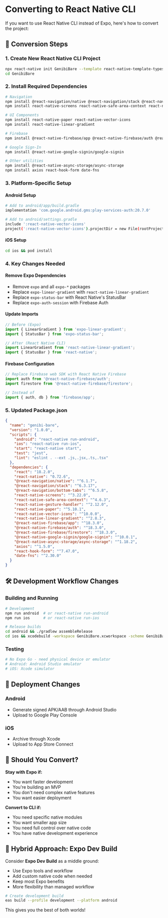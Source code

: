 # Converting to React Native CLI

If you want to use React Native CLI instead of Expo, here's how to convert the project:

## 🔄 Conversion Steps

### 1. Create New React Native CLI Project
```bash
npx react-native init GenibiBare --template react-native-template-typescript
cd GenibiBare
```

### 2. Install Required Dependencies
```bash
# Navigation
npm install @react-navigation/native @react-navigation/stack @react-navigation/bottom-tabs
npm install react-native-screens react-native-safe-area-context react-native-gesture-handler

# UI Components
npm install react-native-paper react-native-vector-icons
npm install react-native-linear-gradient

# Firebase
npm install @react-native-firebase/app @react-native-firebase/auth @react-native-firebase/firestore

# Google Sign-In
npm install @react-native-google-signin/google-signin

# Other utilities
npm install @react-native-async-storage/async-storage
npm install axios react-hook-form date-fns
```

### 3. Platform-Specific Setup

#### Android Setup
```bash
# Add to android/app/build.gradle
implementation 'com.google.android.gms:play-services-auth:20.7.0'

# Add to android/settings.gradle
include ':react-native-vector-icons'
project(':react-native-vector-icons').projectDir = new File(rootProject.projectDir, '../node_modules/react-native-vector-icons/android')
```

#### iOS Setup
```bash
cd ios && pod install
```

### 4. Key Changes Needed

#### Remove Expo Dependencies
- Remove `expo` and all `expo-*` packages
- Replace `expo-linear-gradient` with `react-native-linear-gradient`
- Replace `expo-status-bar` with React Native's StatusBar
- Replace `expo-auth-session` with Firebase Auth

#### Update Imports
```typescript
// Before (Expo)
import { LinearGradient } from 'expo-linear-gradient';
import { StatusBar } from 'expo-status-bar';

// After (React Native CLI)
import LinearGradient from 'react-native-linear-gradient';
import { StatusBar } from 'react-native';
```

#### Firebase Configuration
```typescript
// Replace Firebase web SDK with React Native Firebase
import auth from '@react-native-firebase/auth';
import firestore from '@react-native-firebase/firestore';

// Instead of
import { auth, db } from 'firebase/app';
```

### 5. Updated Package.json
```json
{
  "name": "genibi-bare",
  "version": "1.0.0",
  "scripts": {
    "android": "react-native run-android",
    "ios": "react-native run-ios",
    "start": "react-native start",
    "test": "jest",
    "lint": "eslint . --ext .js,.jsx,.ts,.tsx"
  },
  "dependencies": {
    "react": "18.2.0",
    "react-native": "0.72.6",
    "@react-navigation/native": "^6.1.7",
    "@react-navigation/stack": "^6.3.17",
    "@react-navigation/bottom-tabs": "^6.5.8",
    "react-native-screens": "^3.22.0",
    "react-native-safe-area-context": "^4.6.3",
    "react-native-gesture-handler": "^2.12.0",
    "react-native-paper": "^5.10.1",
    "react-native-vector-icons": "^10.0.0",
    "react-native-linear-gradient": "^2.8.3",
    "@react-native-firebase/app": "^18.3.0",
    "@react-native-firebase/auth": "^18.3.0",
    "@react-native-firebase/firestore": "^18.3.0",
    "@react-native-google-signin/google-signin": "^10.0.1",
    "@react-native-async-storage/async-storage": "^1.18.2",
    "axios": "^1.5.0",
    "react-hook-form": "^7.47.0",
    "date-fns": "^2.30.0"
  }
}
```

## 🛠️ Development Workflow Changes

### Building and Running
```bash
# Development
npm run android  # or react-native run-android
npm run ios      # or react-native run-ios

# Release builds
cd android && ./gradlew assembleRelease
cd ios && xcodebuild -workspace GenibiBare.xcworkspace -scheme GenibiBare archive
```

### Testing
```bash
# No Expo Go - need physical device or emulator
# Android: Android Studio emulator
# iOS: Xcode simulator
```

## 📱 Deployment Changes

### Android
- Generate signed APK/AAB through Android Studio
- Upload to Google Play Console

### iOS
- Archive through Xcode
- Upload to App Store Connect

## 🤔 Should You Convert?

**Stay with Expo if:**
- You want faster development
- You're building an MVP
- You don't need complex native features
- You want easier deployment

**Convert to CLI if:**
- You need specific native modules
- You want smaller app size
- You need full control over native code
- You have native development experience

## 🚀 Hybrid Approach: Expo Dev Build

Consider **Expo Dev Build** as a middle ground:
- Use Expo tools and workflow
- Add custom native code when needed
- Keep most Expo benefits
- More flexibility than managed workflow

```bash
# Create development build
eas build --profile development --platform android
```

This gives you the best of both worlds!
